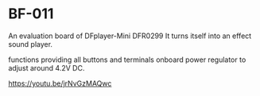 # BF-011
An evaluation board of DFplayer-Mini DFR0299
It turns itself into an effect sound player.

functions
providing all buttons and terminals
onboard power regulator to adjust around 4.2V DC.

https://youtu.be/jrNvGzMAQwc
